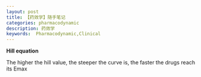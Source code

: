 ```yaml
---
layout: post
title: 【药效学】随手笔记
categories: pharmacodynamic
description: 药效学
keywords:  Pharmacodynamic,Clinical
---
```


**Hill equation**

The higher the hill value, the steeper the curve is, the faster the drugs reach its Emax
